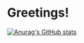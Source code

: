 # Greetings!

[![Anurag's GitHub stats](https://github-readme-stats.vercel.app/api?username=pouyasonej)](https://github.com/pouyasonej/github-readme-stats&theme=radical)
